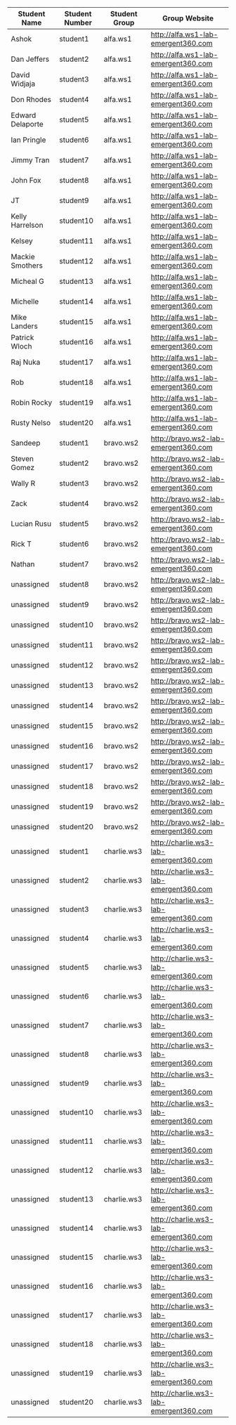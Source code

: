 Student Name | Student Number | Student Group | Group Website
------------ | ---------------| ---------- | ------------
Ashok | student1	| alfa.ws1	| http://alfa.ws1-lab-emergent360.com
Dan Jeffers | student2	| alfa.ws1	| http://alfa.ws1-lab-emergent360.com
David Widjaja | student3	| alfa.ws1	| http://alfa.ws1-lab-emergent360.com
Don Rhodes | student4	| alfa.ws1	| http://alfa.ws1-lab-emergent360.com
Edward Delaporte | student5	| alfa.ws1	| http://alfa.ws1-lab-emergent360.com
Ian Pringle | student6	| alfa.ws1	| http://alfa.ws1-lab-emergent360.com
Jimmy Tran | student7	| alfa.ws1	| http://alfa.ws1-lab-emergent360.com
John Fox | student8	| alfa.ws1	| http://alfa.ws1-lab-emergent360.com
JT | student9	| alfa.ws1	| http://alfa.ws1-lab-emergent360.com
Kelly Harrelson | student10	| alfa.ws1	| http://alfa.ws1-lab-emergent360.com
Kelsey | student11	| alfa.ws1	| http://alfa.ws1-lab-emergent360.com
Mackie Smothers| student12	| alfa.ws1	| http://alfa.ws1-lab-emergent360.com
Micheal G | student13	| alfa.ws1	| http://alfa.ws1-lab-emergent360.com
Michelle | student14	| alfa.ws1	| http://alfa.ws1-lab-emergent360.com
Mike Landers | student15	| alfa.ws1	| http://alfa.ws1-lab-emergent360.com
Patrick Wloch | student16	| alfa.ws1	| http://alfa.ws1-lab-emergent360.com
Raj Nuka | student17	| alfa.ws1	| http://alfa.ws1-lab-emergent360.com
Rob | student18	| alfa.ws1	| http://alfa.ws1-lab-emergent360.com
Robin Rocky | student19	| alfa.ws1	| http://alfa.ws1-lab-emergent360.com
Rusty Nelso | student20	| alfa.ws1	| http://alfa.ws1-lab-emergent360.com
Sandeep | student1	| bravo.ws2	| http://bravo.ws2-lab-emergent360.com
Steven Gomez | student2	| bravo.ws2	| http://bravo.ws2-lab-emergent360.com
Wally R | student3	| bravo.ws2	| http://bravo.ws2-lab-emergent360.com
Zack | student4	| bravo.ws2	| http://bravo.ws2-lab-emergent360.com
Lucian Rusu | student5	| bravo.ws2	| http://bravo.ws2-lab-emergent360.com
Rick T | student6	| bravo.ws2	| http://bravo.ws2-lab-emergent360.com
Nathan | student7	| bravo.ws2	| http://bravo.ws2-lab-emergent360.com
unassigned | student8	| bravo.ws2	| http://bravo.ws2-lab-emergent360.com
unassigned | student9	| bravo.ws2	| http://bravo.ws2-lab-emergent360.com
unassigned | student10	| bravo.ws2	| http://bravo.ws2-lab-emergent360.com
unassigned | student11	| bravo.ws2	| http://bravo.ws2-lab-emergent360.com
unassigned | student12	| bravo.ws2	| http://bravo.ws2-lab-emergent360.com
unassigned | student13	| bravo.ws2	| http://bravo.ws2-lab-emergent360.com
unassigned | student14	| bravo.ws2	| http://bravo.ws2-lab-emergent360.com
unassigned | student15	| bravo.ws2	|http://bravo.ws2-lab-emergent360.com
unassigned | student16	| bravo.ws2	| http://bravo.ws2-lab-emergent360.com
unassigned | student17	| bravo.ws2	| http://bravo.ws2-lab-emergent360.com
unassigned | student18	| bravo.ws2	| http://bravo.ws2-lab-emergent360.com
unassigned | student19	| bravo.ws2	| http://bravo.ws2-lab-emergent360.com
unassigned | student20	| bravo.ws2	| http://bravo.ws2-lab-emergent360.com
unassigned | student1	| charlie.ws3	| http://charlie.ws3-lab-emergent360.com
unassigned | student2	| charlie.ws3	| http://charlie.ws3-lab-emergent360.com
unassigned | student3	| charlie.ws3	| http://charlie.ws3-lab-emergent360.com
unassigned | student4	| charlie.ws3	| http://charlie.ws3-lab-emergent360.com
unassigned | student5	| charlie.ws3	| http://charlie.ws3-lab-emergent360.com
unassigned | student6	| charlie.ws3	| http://charlie.ws3-lab-emergent360.com
unassigned | student7	| charlie.ws3	| http://charlie.ws3-lab-emergent360.com
unassigned | student8	| charlie.ws3	| http://charlie.ws3-lab-emergent360.com
unassigned | student9	| charlie.ws3	| http://charlie.ws3-lab-emergent360.com
unassigned | student10	| charlie.ws3	| http://charlie.ws3-lab-emergent360.com
unassigned | student11	| charlie.ws3	| http://charlie.ws3-lab-emergent360.com
unassigned | student12	| charlie.ws3	| http://charlie.ws3-lab-emergent360.com
unassigned | student13	| charlie.ws3	| http://charlie.ws3-lab-emergent360.com
unassigned | student14	| charlie.ws3	| http://charlie.ws3-lab-emergent360.com
unassigned | student15	| charlie.ws3	| http://charlie.ws3-lab-emergent360.com
unassigned | student16	| charlie.ws3	| http://charlie.ws3-lab-emergent360.com
unassigned | student17	| charlie.ws3	| http://charlie.ws3-lab-emergent360.com
unassigned | student18	| charlie.ws3	| http://charlie.ws3-lab-emergent360.com
unassigned | student19	| charlie.ws3	| http://charlie.ws3-lab-emergent360.com
unassigned | student20	| charlie.ws3	| http://charlie.ws3-lab-emergent360.com
